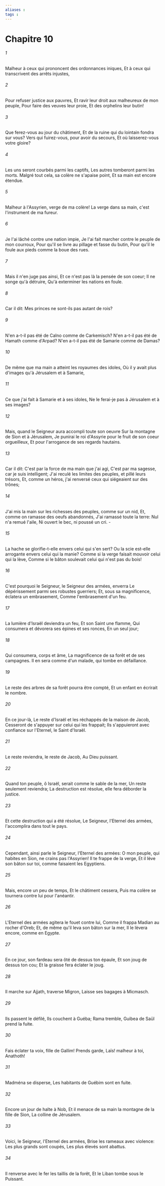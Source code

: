 ```yaml
---
aliases : 
tags : 
---
```


# Chapitre 10

###### 1
Malheur à ceux qui prononcent des ordonnances iniques, Et à ceux qui transcrivent des arrêts injustes,
###### 2
Pour refuser justice aux pauvres, Et ravir leur droit aux malheureux de mon peuple, Pour faire des veuves leur proie, Et des orphelins leur butin!
###### 3
Que ferez-vous au jour du châtiment, Et de la ruine qui du lointain fondra sur vous? Vers qui fuirez-vous, pour avoir du secours, Et où laisserez-vous votre gloire?
###### 4
Les uns seront courbés parmi les captifs, Les autres tomberont parmi les morts. Malgré tout cela, sa colère ne s'apaise point, Et sa main est encore étendue.
###### 5
Malheur à l'Assyrien, verge de ma colère! La verge dans sa main, c'est l'instrument de ma fureur.
###### 6
Je l'ai lâché contre une nation impie, Je l'ai fait marcher contre le peuple de mon courroux, Pour qu'il se livre au pillage et fasse du butin, Pour qu'il le foule aux pieds comme la boue des rues.
###### 7
Mais il n'en juge pas ainsi, Et ce n'est pas là la pensée de son coeur; Il ne songe qu'à détruire, Qu'à exterminer les nations en foule.
###### 8
Car il dit: Mes princes ne sont-ils pas autant de rois?
###### 9
N'en a-t-il pas été de Calno comme de Carkemisch? N'en a-t-il pas été de Hamath comme d'Arpad? N'en a-t-il pas été de Samarie comme de Damas?
###### 10
De même que ma main a atteint les royaumes des idoles, Où il y avait plus d'images qu'à Jérusalem et à Samarie,
###### 11
Ce que j'ai fait à Samarie et à ses idoles, Ne le ferai-je pas à Jérusalem et à ses images?
###### 12
Mais, quand le Seigneur aura accompli toute son oeuvre Sur la montagne de Sion et à Jérusalem, Je punirai le roi d'Assyrie pour le fruit de son coeur orgueilleux, Et pour l'arrogance de ses regards hautains.
###### 13
Car il dit: C'est par la force de ma main que j'ai agi, C'est par ma sagesse, car je suis intelligent; J'ai reculé les limites des peuples, et pillé leurs trésors, Et, comme un héros, j'ai renversé ceux qui siégeaient sur des trônes;
###### 14
J'ai mis la main sur les richesses des peuples, comme sur un nid, Et, comme on ramasse des oeufs abandonnés, J'ai ramassé toute la terre: Nul n'a remué l'aile, Ni ouvert le bec, ni poussé un cri. -
###### 15
La hache se glorifie-t-elle envers celui qui s'en sert? Ou la scie est-elle arrogante envers celui qui la manie? Comme si la verge faisait mouvoir celui qui la lève, Comme si le bâton soulevait celui qui n'est pas du bois!
###### 16
C'est pourquoi le Seigneur, le Seigneur des armées, enverra Le dépérissement parmi ses robustes guerriers; Et, sous sa magnificence, éclatera un embrasement, Comme l'embrasement d'un feu.
###### 17
La lumière d'Israël deviendra un feu, Et son Saint une flamme, Qui consumera et dévorera ses épines et ses ronces, En un seul jour;
###### 18
Qui consumera, corps et âme, La magnificence de sa forêt et de ses campagnes. Il en sera comme d'un malade, qui tombe en défaillance.
###### 19
Le reste des arbres de sa forêt pourra être compté, Et un enfant en écrirait le nombre.
###### 20
En ce jour-là, Le reste d'Israël et les réchappés de la maison de Jacob, Cesseront de s'appuyer sur celui qui les frappait; Ils s'appuieront avec confiance sur l'Eternel, le Saint d'Israël.
###### 21
Le reste reviendra, le reste de Jacob, Au Dieu puissant.
###### 22
Quand ton peuple, ô Israël, serait comme le sable de la mer, Un reste seulement reviendra; La destruction est résolue, elle fera déborder la justice.
###### 23
Et cette destruction qui a été résolue, Le Seigneur, l'Eternel des armées, l'accomplira dans tout le pays.
###### 24
Cependant, ainsi parle le Seigneur, l'Eternel des armées: O mon peuple, qui habites en Sion, ne crains pas l'Assyrien! Il te frappe de la verge, Et il lève son bâton sur toi, comme faisaient les Egyptiens.
###### 25
Mais, encore un peu de temps, Et le châtiment cessera, Puis ma colère se tournera contre lui pour l'anéantir.
###### 26
L'Eternel des armées agitera le fouet contre lui, Comme il frappa Madian au rocher d'Oreb; Et, de même qu'il leva son bâton sur la mer, Il le lèvera encore, comme en Egypte.
###### 27
En ce jour, son fardeau sera ôté de dessus ton épaule, Et son joug de dessus ton cou; Et la graisse fera éclater le joug.
###### 28
Il marche sur Ajjath, traverse Migron, Laisse ses bagages à Micmasch.
###### 29
Ils passent le défilé, Ils couchent à Guéba; Rama tremble, Guibea de Saül prend la fuite.
###### 30
Fais éclater ta voix, fille de Gallim! Prends garde, Laïs! malheur à toi, Anathoth!
###### 31
Madména se disperse, Les habitants de Guébim sont en fuite.
###### 32
Encore un jour de halte à Nob, Et il menace de sa main la montagne de la fille de Sion, La colline de Jérusalem.
###### 33
Voici, le Seigneur, l'Eternel des armées, Brise les rameaux avec violence: Les plus grands sont coupés, Les plus élevés sont abattus.
###### 34
Il renverse avec le fer les taillis de la forêt, Et le Liban tombe sous le Puissant.

